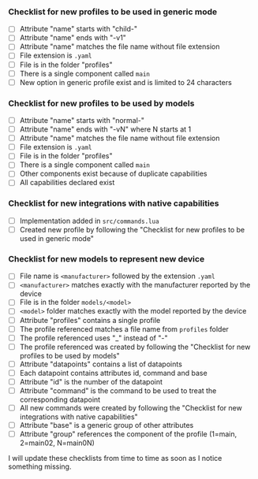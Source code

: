 ### Checklist for new profiles to be used in generic mode

- [ ] Attribute "name" starts with "child-"
- [ ] Attribute "name" ends with "-v1"
- [ ] Attribute "name" matches the file name without file extension
- [ ] File extension is `.yaml`
- [ ] File is in the folder "profiles"
- [ ] There is a single component called `main`
- [ ] New option in generic profile exist and is limited to 24 characters

### Checklist for new profiles to be used by models

- [ ] Attribute "name" starts with "normal-"
- [ ] Attribute "name" ends with "-vN" where N starts at 1
- [ ] Attribute "name" matches the file name without file extension
- [ ] File extension is `.yaml`
- [ ] File is in the folder "profiles"
- [ ] There is a single component called `main`
- [ ] Other components exist because of duplicate capabilities
- [ ] All capabilities declared exist

### Checklist for new integrations with native capabilities
- [ ] Implementation added in `src/commands.lua`
- [ ] Created new profile by following the "Checklist for new profiles to be used in generic mode"

### Checklist for new models to represent new device
- [ ] File name is `<manufacturer>` followed by the extension `.yaml`
- [ ] `<manufacturer>` matches exactly with the manufacturer reported by the device
- [ ] File is in the folder `models/<model>`
- [ ] `<model>` folder matches exactly with the model reported by the device
- [ ] Attribute "profiles" contains a single profile
- [ ] The profile referenced matches a file name from `profiles` folder
- [ ] The profile referenced uses "_" instead of "-"
- [ ] The profile referenced was created by following the "Checklist for new profiles to be used by models"
- [ ] Attribute "datapoints" contains a list of datapoints
- [ ] Each datapoint contains attributes id, command and base
- [ ] Attribute "id" is the number of the datapoint
- [ ] Attribute "command" is the command to be used to treat the corresponding datapoint
- [ ] All new commands were created by following the "Checklist for new integrations with native capabilities"
- [ ] Attribute "base" is a generic group of other attributes
- [ ] Attribute "group" references the component of the profile (1=main, 2=main02, N=main0N)

I will update these checklists from time to time as soon as I notice something missing.
